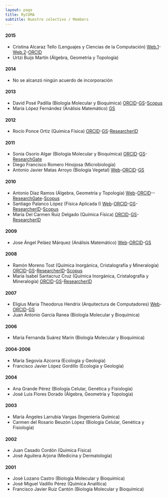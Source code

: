 ```yaml
---
layout: page
title: RyCUMA
subtitle: Nuestro colectivo / Members
---
```

#### 2015
- Cristina Alcaraz Tello (Lenguajes y Ciencias de la Computación) [Web.1](http://www.alcaraztello.com)-[Web.2](https://www.nics.uma.es/alcaraz)-[ORCID](http://orcid.org/0000-0003-0545-3191)
- Urtzi Buijs Martín (Álgebra, Geometría y Topología)

#### 2014
- No se alcanzó ningún acuerdo de incorporación

#### 2013
- David Posé Padilla (Biología Molecular y Bioquímica) [ORCID](http://orcid.org/0000-0003-3332-4661)-[GS](https://scholar.google.es/citations?user=EAee2uoAAAAJ)-[Scopus](http://www.scopus.com/authid/detail.uri?authorId=26665090000)
- María López Fernández (Análisis Matemático) [GS](https://scholar.google.com/citations?user=6honbdYAAAAJ)

#### 2012
- Rocío Ponce Ortiz (Química Física) [ORCID](http://orcid.org/0000-0002-3836-3494)-[GS](https://scholar.google.es/citations?user=wKrQwBUAAAAJ)-[ResearcherID](http://www.researcherid.com/rid/B-3730-2013)

#### 2011
- Sonia Osorio Algar (Biología Molecular y Bioquímica) [ORCID](http://orcid.org/0000-0002-0159-6091)-[GS](https://scholar.google.es/citations?user=HVgKJBMAAAAJ)-[ResearchGate](https://www.researchgate.net/profile/Sonia_Osorio)
- Diego Francisco Romero Hinojosa (Microbiología)
- Antonio Javier Matas Arroyo (Biología Vegetal) [Web](http://goo.gl/rwRLGT)-[ORCID](http://orcid.org/0000-0003-4348-3930)-[GS](https://scholar.google.es/citations?user=oGQLLGoAAAAJ)

#### 2010
- Antonio Díaz Ramos (Álgebra, Geometría y Topología) [Web](http://agt.cie.uma.es/~adiaz/)-[ORCID](http://orcid.org/0000-0002-1669-1374)--[ResearchGate](https://www.researchgate.net/profile/Antonio_Diaz_Ramos)-[Scopus](http://www.scopus.com/inward/authorDetails.url?authorID=25632010200&partnerID=MN8TOARS)
- Santiago Palanco López (Física Aplicada I) [Web](http://goo.gl/9fsVLp)-[ORCID](http://orcid.org/0000-0002-8246-7995)-[GS](https://scholar.google.es/citations?user=ob2SIvgAAAAJ)-[ResearcherID](http://www.researcherid.com/rid/E-3418-2012)-[Scopus](http://www.scopus.com/authid/detail.uri?authorId=6601980282)
- María Del Carmen Ruiz Delgado (Química Física) [ORCID](http://orcid.org/0000-0001-8180-7153)-[GS](https://scholar.google.es/citations?user=gQX-TT8AAAAJ)-[ResearcherID](http://www.researcherid.com/rid/F-7038-2013)

#### 2009
- Jose Ángel Peláez Márquez (Análisis Matemático) [Web](http://webpersonal.uma.es/~JAPELAEZ/)-[ORCID](http://orcid.org/0000-0003-2324-7308)-[GS](https://scholar.google.es/citations?user=mUHgrhEAAAAJ)

#### 2008
- Ramón Moreno Tost (Química Inorgánica, Cristalografía y Mineralogía) [ORCID](http://orcid.org/0000-0002-3704-1215)-[GS](https://scholar.google.com/citations?user=gNlvYnsAAAAJ)-[ResearcherID](http://www.researcherid.com/rid/B-4190-2011)-[Scopus](http://www.scopus.com/authid/detail.uri?authorId=6506603227)
- María Isabel Santacruz Cruz (Química Inorgánica, Cristalografía y Mineralogía) [ORCID](http://orcid.org/0000-0001-7856-2837)-[GS](https://scholar.google.com/citations?user=Zg009S8AAAAJ)-[ResearcherID](http://www.researcherid.com/rid/D-4662-2009)

#### 2007
- Eligius Maria Theodorus Hendrix (Arquitectura de Computadores) [Web](https://sites.google.com/site/eligiushendrix/)-[ORCID](http://orcid.org/0000-0003-1572-1436)-[GS](https://scholar.google.es/citations?user=nK40ploAAAAJ)
- Juan Antonio García Ranea (Biología Molecular y Bioquímica)

#### 2006
- María Fernanda Suárez Marín (Biología Molecular y Bioquímica)

#### 2004-2006
- María Segovia Azcorra (Ecología y Geología)
- Francisco Javier López Gordillo (Ecología y Geología)

#### 2004
- Ana Grande Pérez (Biología Celular, Genética y Fisiología)
- José Luis Flores Dorado (Álgebra, Geometría y Topología)

#### 2003
- María Ángeles Larrubia Vargas (Ingeniería Química)
- Carmen del Rosario Beuzón López (Biología Celular, Genética y Fisiología)

#### 2002
- Juan Casado Cordón (Química Física)
- José Aguilera Arjona (Medicina y Dermatología)

#### 2001
- José Lozano Castro (Biología Molecular y Bioquímica)
- José Miguel Vadillo Pérez (Química Analítica)
- Francisco Javier Ruiz Cantón (Biología Molecular y Bioquímica)

